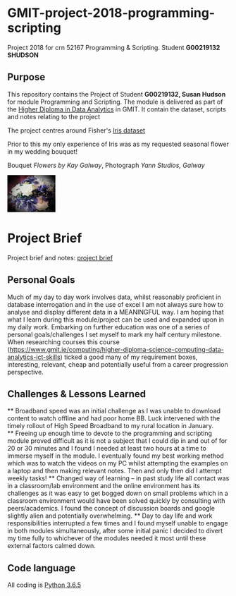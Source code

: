 # GMIT-project-2018-programming-scripting
Project 2018 for crn 52167 Programming &amp; Scripting. Student **G00219132 SHUDSON**

## Purpose 
This repository contains the Project of Student **G00219132, Susan Hudson** for module Programming and Scripting. The module is delivered as part of the [Higher Diploma in Data Analytics](https://www.gmit.ie/computing/higher-diploma-science-computing-data-analytics-ict-skills) in GMIT.
It contain the dataset, scripts and notes relating to the project

The project centres around Fisher's [Iris dataset](https://en.wikipedia.org/wiki/Iris_flower_data_set) 

Prior to this my only experience of Iris was as my requested seasonal flower in my wedding bouquet!

Bouquet *Flowers by Kay Galway*, Photograph  *Yann Studios, Galway*

![iris](iris.jpg)

# Project Brief
Project brief and notes: [project brief](https://github.com/Hudsonsue/GMIT-project-2018-programming-scripting/blob/master/project%20brief.pdf)

## Personal Goals 
Much of my day to day work involves data, whilst reasonably proficient in database interrogation and in the use of excel I am not always sure how to analyse and display different data in a MEANINGFUL way. I am hoping that what I learn during this module/project can be used and expanded upon in my daily work. 
Embarking on further education was one of a series of personal goals/challenges I set myself to mark my half century milestone. 
When researching courses this course (https://www.gmit.ie/computing/higher-diploma-science-computing-data-analytics-ict-skills) ticked a good many of my requirement boxes, interesting, relevant, cheap and potentially useful from a career progression perspective. 

## Challenges & Lessons Learned
** Broadband speed was an initial challenge as I was unable to download content to watch offline and had poor home BB. Luck intervened with the timely rollout of High Speed Broadband to my rural location in January.  
** Freeing up enough time to devote to the programming and scripting module proved difficult as it is not a subject that I could dip in and out of for 20 or 30 minutes and I found I needed at least two hours at a time to immerse myself in the module. I eventually found my best working method which was to watch the videos on my PC whilst attempting the examples on a laptop and then making relevant notes. Then and only then did I attempt weekly tasks! 
** Changed way of learning – in past study life all contact was in a classroom/lab environment and the online environment has its challenges as it was easy to get bogged down on small problems which in a classroom environment would have been solved quickly by consulting with peers/academics. I found the concept of discussion boards and google slightly alien and potentially overwhelming. 
** Day to day life and work responsibilities interrupted a few times and I found myself unable to engage in both modules simultaneously, after some initial panic I decided to divert my time fully to whichever of the modules needed it most until these external factors calmed down. 


## Code language ##
All coding is [Python 3.6.5](https://www.python.org/)


